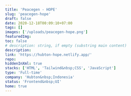 ```yaml
---
title: 'Peacegen - HOPE'
slug: 'peacegen-hope'
draft: false
date: 2020-12-18T00:09:10+07:00
tags: []
images: ['/uploads/peacegen-hope.png']
featuredImg:
toc: false
# description: string, if empty (substring main content)
description:
link: 'https://hubton-hope.netlify.app/'
repo:
hiddenInXml: true
stacks: ['HTML', 'Tailwind&nbsp;CSS', 'JavaScript']
type: 'Full-time'
company: 'Hubton&nbsp;Indonesia'
status: 'Frontend&nbsp;UI'
home: true
---
```

